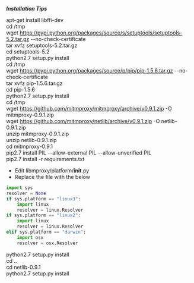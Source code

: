 ***Installation Tips***

apt-get install libffi-dev     
cd /tmp    
wget https://pypi.python.org/packages/source/s/setuptools/setuptools-5.2.tar.gz --no-check-certificate  
tar xvfz setuptools-5.2.tar.gz  
cd setuptools-5.2  
python2.7 setup.py install  
cd /tmp  
wget https://pypi.python.org/packages/source/p/pip/pip-1.5.6.tar.gz --no-check-certificate  
tar xvfz pip-1.5.6.tar.gz  
cd pip-1.5.6  
python2.7 setup.py  install  
cd /tmp  
wget https://github.com/mitmproxy/mitmproxy/archive/v0.9.1.zip -O mitmproxy-0.9.1.zip  
wget https://github.com/mitmproxy/netlib/archive/v0.9.1.zip -O netlib-0.9.1.zip  
unzip mitmproxy-0.9.1.zip  
unzip netlib-0.9.1.zip  
cd  mitmproxy-0.9.1  
pip2.7 install PIL --allow-external PIL --allow-unverified PIL  
pip2.7 install -r requirements.txt  

- Edit libmproxy/platform/__init__.py 
- Replace the file with the below
```python
import sys
resolver = None
if sys.platform == "linux3":
    import linux
    resolver = linux.Resolver
if sys.platform == "linux2":
    import linux
    resolver = linux.Resolver
elif sys.platform == "darwin":
    import osx
    resolver = osx.Resolver
```

python2.7 setup.py install  
cd ..  
cd netlib-0.9.1  
python2.7 setup.py install   
